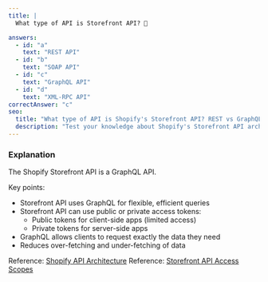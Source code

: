 ```yaml
---
title: |
  What type of API is Storefront API? 🔄

answers:
  - id: "a"
    text: "REST API"
  - id: "b"
    text: "SOAP API"
  - id: "c"
    text: "GraphQL API"
  - id: "d"
    text: "XML-RPC API"
correctAnswer: "c"
seo:
  title: "What type of API is Shopify's Storefront API? REST vs GraphQL"
  description: "Test your knowledge about Shopify's Storefront API architecture"
---
```


### Explanation

The Shopify Storefront API is a GraphQL API.

Key points:
- Storefront API uses GraphQL for flexible, efficient queries
- Storefront API can use public or private access tokens:
  - Public tokens for client-side apps (limited access)
  - Private tokens for server-side apps
- GraphQL allows clients to request exactly the data they need
- Reduces over-fetching and under-fetching of data

Reference: [Shopify API Architecture](https://shopify.dev/api/usage)
Reference: [Storefront API Access Scopes](https://shopify.dev/api/storefront/getting-started#access-scopes) 